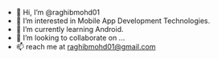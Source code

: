 - 👋 Hi, I’m @raghibmohd01
- 👀 I’m interested in Mobile App Development Technologies.
- 🌱 I’m currently learning Android.
- 💞️ I’m looking to collaborate on ...
- 📫 reach me at raghibmohd01@gmail.com

<!---
raghibmohd01/raghibmohd01 is a ✨ special ✨ repository because its `README.md` (this file) appears on your GitHub profile.
You can click the Preview link to take a look at your changes.
--->
